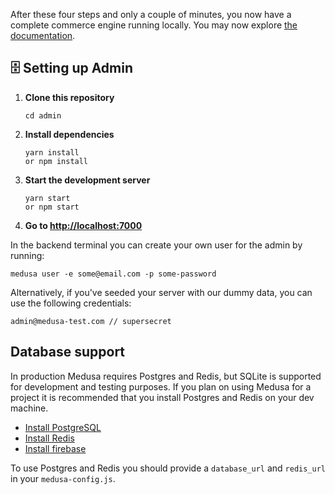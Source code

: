 After these four steps and only a couple of minutes, you now have a complete commerce engine running locally. You may now explore [the documentation](https://docs.medusa-commerce.com/api).

## 🗄 Setting up Admin

1. **Clone this repository**
   ```
   cd admin
   ```
2. **Install dependencies**
   ```
   yarn install
   or npm install
   ```
3. **Start the development server**
   ```
   yarn start
   or npm start
   ```
4. **Go to [http://localhost:7000](http://localhost:7000)**

In the backend terminal you can create your own user for the admin by running:

```
medusa user -e some@email.com -p some-password
```
Alternatively, if you've seeded your server with our dummy data, you can use the following credentials:
```
admin@medusa-test.com // supersecret
```

## Database support
In production Medusa requires Postgres and Redis, but SQLite is supported for development and testing purposes. If you plan on using Medusa for a project it is recommended that you install Postgres and Redis on your dev machine.

- [Install PostgreSQL](https://www.postgresql.org/download/)
- [Install Redis](https://redis.io/download)
- [Install firebase](https://firebase.io/)

To use Postgres and Redis you should provide a `database_url` and `redis_url` in your `medusa-config.js`.
